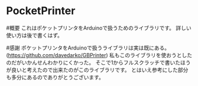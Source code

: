 PocketPrinter
====
#概要
これはポケットプリンタをArduinoで扱うためのライブラリです。
詳しい使い方は後で書くはず。

#感謝
ポケットプリンタをArduinoで扱うライブラリは実は既にある。
(https://github.com/davedarko/GBPrinter)
私もこのライブラリを使おうとしたのだがいかんせんわかりにくかった。
そこで1からフルスクラッチで書いたほうが良いと考えたので出来たのがこのライブラリです。
とはいえ参考にした部分も多分にあるのでありがとうございます。
